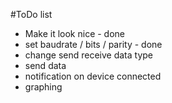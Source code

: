 #ToDo list

- Make it look nice - done
- set baudrate / bits / parity - done
- change send receive data type
- send data
- notification on device connected
- graphing

